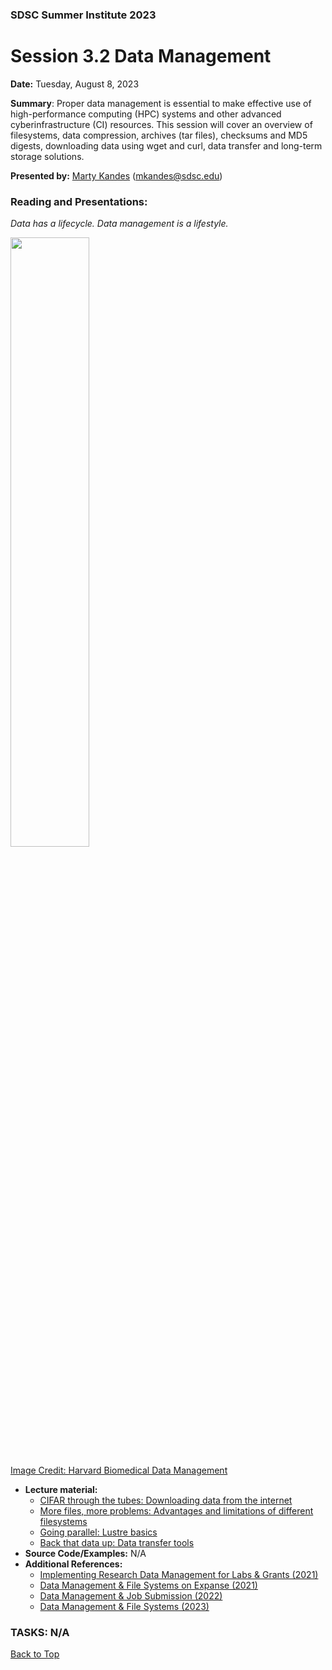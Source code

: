 ### SDSC Summer Institute 2023
# Session 3.2 Data Management

**Date:** Tuesday, August 8, 2023

**Summary**: Proper data management is essential to make effective use of high-performance computing (HPC) systems and other advanced cyberinfrastructure (CI) resources. This session will cover an overview of filesystems, data compression, archives (tar files), checksums and MD5 digests, downloading data using wget and curl, data transfer and long-term storage solutions.

**Presented by:** [Marty Kandes](https://www.linkedin.com/in/marty-kandes-b53a34144/) (mkandes@sdsc.edu) 

### Reading and Presentations:

*Data has a lifecycle. Data management is a lifestyle.*

<img src='https://datamanagement.hms.harvard.edu/sites/g/files/mcu941/files/assets/Images/Lifecycle-wheel-2tier.png' width='50%' height='50%'/>

[Image Credit: Harvard Biomedical Data Management](https://datamanagement.hms.harvard.edu)

* **Lecture material:**
  - [CIFAR through the tubes: Downloading data from the internet](DOWNLOADING.md)
  - [More files, more problems: Advantages and limitations of different filesystems](FILESYSTEMS.md)
  - [Going parallel: Lustre basics](LUSTRE.md)
  - [Back that data up: Data transfer tools](TRANSFER.md)
* **Source Code/Examples:** N/A
* **Additional References:**
  - [Implementing Research Data Management for Labs & Grants (2021)](https://www.sdsc.edu/event_items/202104_ImplementingResearchData.html)
  - [Data Management & File Systems on Expanse (2021)](https://www.sdsc.edu/event_items/202110_ExpanseWebinar-M.Shantharam.html)
  - [Data Management & Job Submission (2022)](https://education.sdsc.edu/training/interactive/hpc_user_training_2022/week3/)
  - [Data Management & File Systems (2023)](https://www.sdsc.edu/event_items/202303-SDSCWebinar-Data-Management-File-Systems.html)

### TASKS: N/A

[Back to Top](#top)
